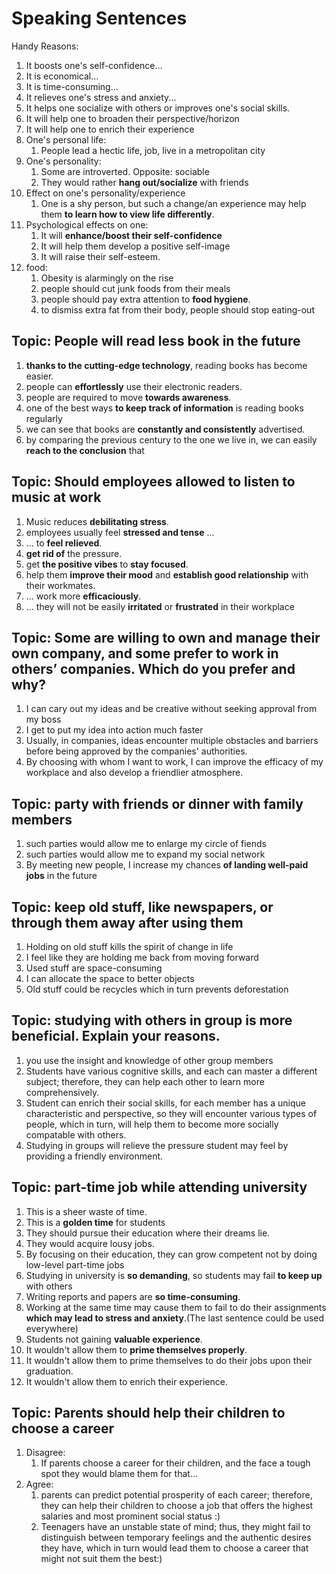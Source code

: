 # Speaking Sentences

Handy Reasons:
1. It boosts one's self-confidence...
2. It is economical...
3. It is time-consuming...
4. It relieves one's stress and anxiety...
5. It helps one socialize with others or improves one's social skills.
6. It will help one to broaden their perspective/horizon
7. It will help one to enrich their experience
8. One's personal life: 
   1. People lead a hectic life, job, live in a metropolitan city
9. One's personality:
   1. Some are introverted. Opposite: sociable
   2. They would rather **hang out/socialize** with friends
10. Effect on one's personality/experience
    1. One is a shy person, but such a change/an experience may help them **to learn how to view life differently**.
11. Psychological effects on one: 
    1. It will **enhance/boost their self-confidence**
    2. It will help them develop a positive self-image
    3. It will raise their self-esteem.
12. food:
    1. Obesity is alarmingly on the rise
    2. people should cut junk foods from their meals
    3. people should pay extra attention to **food hygiene**.
    4. to dismiss extra fat from their body, people should stop eating-out 

## Topic: People will read less book in the future
1. **thanks to the cutting-edge technology**, reading books has become easier.
2. people can **effortlessly** use their electronic readers.
3. people are required to move **towards awareness**.
4. one of the best ways **to keep track of information** is reading books regularly
5. we can see that books are **constantly and consistently** advertised.
6. by comparing the previous century to the one we live in, we can easily **reach to the conclusion** that

## Topic: Should employees allowed to listen to music at work
1. Music reduces **debilitating stress**.
2. employees usually feel **stressed and tense** ...
3. ... to **feel relieved**.
4. **get rid of** the pressure.
5. get **the positive vibes** to **stay focused**. 
6. help them **improve their mood** and **establish good relationship** with their workmates.
7. ... work more **efficaciously**.
8. ... they will not be easily **irritated** or **frustrated** in their workplace

## Topic: Some are willing to own and manage their own company, and some prefer to work in others’ companies. Which do you prefer and why?
1. I can cary out my ideas and be creative without seeking approval from my boss
2. I get to put my idea into action much faster
3. Usually, in companies, ideas encounter multiple obstacles and barriers before being approved by the companies' authorities.
4. By choosing with whom I want to work, I can improve the efficacy of my workplace and also develop a friendlier atmosphere.


## Topic: party with friends or dinner with family members
1. such parties would allow me to enlarge my circle of fiends
2. such parties would allow me to expand my social network
3. By meeting new people, I increase my chances **of landing well-paid jobs** in the future

## Topic: keep old stuff, like newspapers, or through them away after using them
1. Holding on old stuff kills the spirit of change in life
2. I feel like they are holding me back from moving forward
3. Used stuff are space-consuming 
4. I can allocate the space to better objects
5. Old stuff could be recycles which in turn prevents deforestation


## Topic: studying with others in group is more beneficial. Explain your reasons.
1. you use the insight and knowledge of other group members
2. Students have various cognitive skills, and each can master a different subject; therefore, they can help each other to learn more comprehensively.
3. Student can enrich their social skills, for each member has a unique characteristic and perspective, so they will encounter various types of people, which in turn, will help them to become more socially compatable with others.
4. Studying in groups will relieve the pressure student may feel by providing a friendly environment.

## Topic: part-time job while attending university
1. This is a sheer waste of time.
2. This is a **golden time** for students
3. They should pursue their education where their dreams lie.
4. They would acquire lousy jobs.
5. By focusing on their education, they can grow competent not by doing low-level part-time jobs
6. Studying in university is **so demanding**, so students may fail **to keep up** with others
7. Writing reports and papers are **so time-consuming**.
8. Working at the same time may cause them to fail to do their assignments **which may lead to stress and anxiety**.(The last sentence could be used everywhere)
9. Students not gaining **valuable experience**.
10. It wouldn't allow them to **prime themselves properly**.
11. It wouldn't allow them to prime themselves to do their jobs upon their graduation.
12. It wouldn't allow them to enrich their experience.

## Topic: Parents should help their children to choose a career
1. Disagree:
   1. If parents choose a career for their children, and the face a tough spot they would blame them for that...
2. Agree:
   1. parents can predict potential prosperity of each career; therefore, they can help their children to choose a job that offers the highest salaries and most prominent social status :)
   2. Teenagers have an unstable state of mind; thus, they might fail to distinguish between temporary feelings and the authentic desires they have, which in turn would lead them to choose a career that might not suit them the best:) 